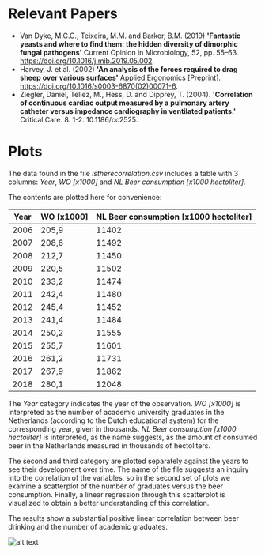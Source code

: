 # Relevant Papers
- Van Dyke, M.C.C., Teixeira, M.M. and Barker, B.M. (2019) **'Fantastic yeasts and where to find them: the hidden diversity of dimorphic fungal pathogens'** Current Opinion in Microbiology, 52, pp. 55–63. https://doi.org/10.1016/j.mib.2019.05.002.
- Harvey, J. et al. (2002) **'An analysis of the forces required to drag sheep over various surfaces'** Applied Ergonomics [Preprint]. https://doi.org/10.1016/s0003-6870(02)00071-6.
- Ziegler, Daniel, Tellez, M., Hess, D. and Dipprey, T. (2004). **'Correlation of continuous cardiac output measured by a pulmonary artery catheter versus impedance cardiography in ventilated patients.'** Critical Care. 8. 1-2. 10.1186/cc2525.

# Plots

The data found in the file _istherecorrelation.csv_ includes a table with 3 columns: _Year_, _WO [x1000]_ and _NL Beer consumption [x1000 hectoliter]_.

The contents are plotted here for convenience:

|Year|WO [x1000]|NL Beer consumption [x1000 hectoliter]|
|----|----------|--------------------------------------|
|2006|205,9     |11402                                 |
|2007|208,6     |11492                                 |
|2008|212,7     |11450                                 |
|2009|220,5     |11502                                 |
|2010|233,2     |11474                                 |
|2011|242,4     |11480                                 |
|2012|245,4     |11452                                 |
|2013|241,4     |11484                                 |
|2014|250,2     |11555                                 |
|2015|255,7     |11601                                 |
|2016|261,2     |11731                                 |
|2017|267,9     |11862                                 |
|2018|280,1     |12048                                 |

The _Year_ category indicates the year of the observation. _WO [x1000]_ is interpreted as the number of academic university graduates in the Netherlands (according to the Dutch educational system) for the corresponding year, given in thousands. _NL Beer consumption [x1000 hectoliter]_ is interpreted, as the name suggests, as the amount of consumed beer in the Netherlands measured in thousands of hectoliters.

The second and third category are plotted separately against the years to see their development over time. The name of the file suggests an inquiry into the correlation of the variables, so in the second set of plots we examine a scatterplot of the number of graduates versus the beer consumption. Finally, a linear regression through this scatterplot is visualized to obtain a better understanding of this correlation.

The results show a substantial positive linear correlation between beer drinking and the number of academic graduates.

![alt text](https://github.com/mboyan/CS_Assignment/blob/main/data_plots.jpg?raw=true)
